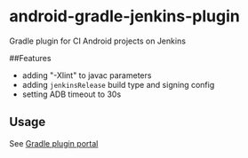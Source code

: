 # android-gradle-jenkins-plugin
Gradle plugin for CI Android projects on Jenkins

##Features
- adding "-Xlint" to javac parameters
- adding `jenkinsRelease` build type and signing config
- setting ADB timeout to 30s

## Usage
See [Gradle plugin portal](https://plugins.gradle.org/plugin/pl.droidsonroids.jenkins)
